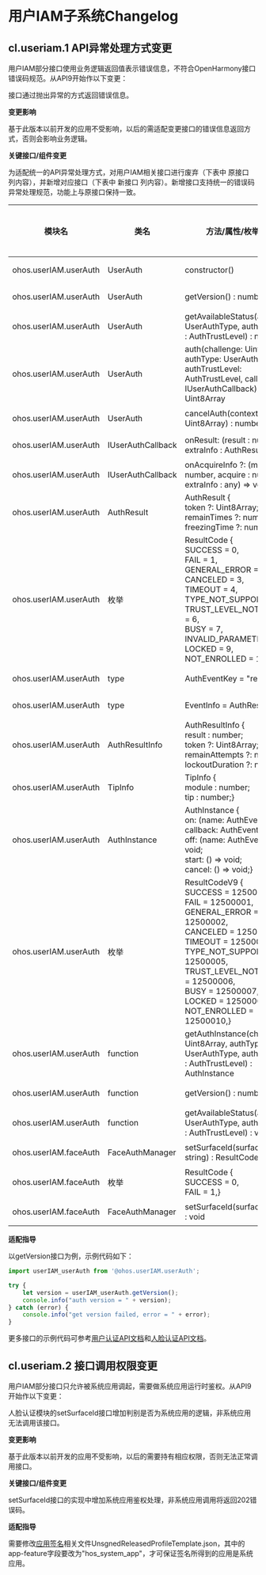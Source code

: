 # 用户IAM子系统Changelog

## cl.useriam.1 API异常处理方式变更

用户IAM部分接口使用业务逻辑返回值表示错误信息，不符合OpenHarmony接口错误码规范。从API9开始作以下变更：

接口通过抛出异常的方式返回错误信息。

**变更影响**

基于此版本以前开发的应用不受影响，以后的需适配变更接口的错误信息返回方式，否则会影响业务逻辑。

**关键接口/组件变更**

为适配统一的API异常处理方式，对用户IAM相关接口进行废弃（下表中 原接口 列内容），并新增对应接口（下表中 新接口 列内容）。新增接口支持统一的错误码异常处理规范，功能上与原接口保持一致。

|   模块名      |     类名     |     方法/属性/枚举/常量      |    变更类型     |
| ---------------------- | ------------------- | ------------------------- | ------------------------ |
| ohos.userIAM.userAuth | UserAuth | constructor() | 废弃 |
| ohos.userIAM.userAuth | UserAuth | getVersion() : number | 废弃 |
| ohos.userIAM.userAuth | UserAuth | getAvailableStatus(authType : UserAuthType, authTrustLevel : AuthTrustLevel) : number | 废弃 |
| ohos.userIAM.userAuth | UserAuth | auth(challenge: Uint8Array, authType: UserAuthType, authTrustLevel: AuthTrustLevel, callback: IUserAuthCallback): Uint8Array | 废弃 |
| ohos.userIAM.userAuth | UserAuth | cancelAuth(contextID : Uint8Array) : number | 废弃 |
| ohos.userIAM.userAuth | IUserAuthCallback | onResult: (result : number, extraInfo : AuthResult) => void | 废弃 |
| ohos.userIAM.userAuth | IUserAuthCallback | onAcquireInfo ?: (module : number, acquire : number, extraInfo : any) => void | 废弃 |
| ohos.userIAM.userAuth | AuthResult | AuthResult {</br>token ?: Uint8Array; </br>remainTimes ?: number; </br>freezingTime ?: number;} | 废弃 |
| ohos.userIAM.userAuth | 枚举 | ResultCode {</br>SUCCESS = 0, </br>FAIL = 1, </br>GENERAL_ERROR = 2, </br>CANCELED = 3, </br>TIMEOUT = 4, </br>TYPE_NOT_SUPPORT = 5, </br>TRUST_LEVEL_NOT_SUPPORT = 6, </br>BUSY = 7, </br>INVALID_PARAMETERS = 8, </br>LOCKED = 9, </br>NOT_ENROLLED = 10,} | 废弃 |
| ohos.userIAM.userAuth | type | AuthEventKey = "result" | 新增 |
| ohos.userIAM.userAuth | type | EventInfo = AuthResultInfo | 新增 |
| ohos.userIAM.userAuth | AuthResultInfo | AuthResultInfo {</br>result : number; </br>token ?: Uint8Array; </br>remainAttempts ?: number; </br>lockoutDuration ?: number;} | 新增 |
| ohos.userIAM.userAuth | TipInfo | TipInfo {</br>module : number; </br>tip : number;} | 新增 |
| ohos.userIAM.userAuth | AuthInstance | AuthInstance {</br>on: (name: AuthEventKey, callback: AuthEvent) => void; </br>off: (name: AuthEventKey) => void; </br>start: () => void; </br>cancel: () => void;} | 新增 |
| ohos.userIAM.userAuth | 枚举 | ResultCodeV9 {</br>SUCCESS = 12500000, </br>FAIL = 12500001, </br>GENERAL_ERROR = 12500002, </br>CANCELED = 12500003, </br>TIMEOUT = 12500004, </br>TYPE_NOT_SUPPORT = 12500005, </br>TRUST_LEVEL_NOT_SUPPORT = 12500006, </br>BUSY = 12500007, </br>LOCKED = 12500009, </br>NOT_ENROLLED = 12500010,} | 新增 |
| ohos.userIAM.userAuth | function | getAuthInstance(challenge : Uint8Array, authType : UserAuthType, authTrustLevel : AuthTrustLevel) : AuthInstance | 新增 |
| ohos.userIAM.userAuth | function | getVersion() : number | 新增 |
| ohos.userIAM.userAuth | function | getAvailableStatus(authType : UserAuthType, authTrustLevel : AuthTrustLevel) : void | 新增 |
| ohos.userIAM.faceAuth | FaceAuthManager | setSurfaceId(surfaceId : string) : ResultCode | 删除 |
| ohos.userIAM.faceAuth | 枚举 | ResultCode {</br>SUCCESS = 0, </br>FAIL = 1,} | 删除 |
| ohos.userIAM.faceAuth | FaceAuthManager | setSurfaceId(surfaceId: string) : void | 新增 |

**适配指导**

以getVersion接口为例，示例代码如下：

```js
import userIAM_userAuth from '@ohos.userIAM.userAuth';

try {
    let version = userIAM_userAuth.getVersion();
    console.info("auth version = " + version);
} catch (error) {
    console.info("get version failed, error = " + error);
}
```

更多接口的示例代码可参考[用户认证API文档](https://gitee.com/openharmony/docs/tree/OpenHarmony-3.2-Beta4/zh-cn/application-dev/referenceapis/js-apis-useriam-userauth.md)和[人脸认证API文档](https://gitee.com/openharmony/docs/tree/OpenHarmony-3.2-Beta4/zh-cn/application-dev/referenceapis/js-apis-useriam-faceauth.md)。

## cl.useriam.2 接口调用权限变更

用户IAM部分接口只允许被系统应用调起，需要做系统应用运行时鉴权。从API9开始作以下变更：

人脸认证模块的setSurfaceId接口增加判别是否为系统应用的逻辑，非系统应用无法调用该接口。

**变更影响**

基于此版本以前开发的应用不受影响，以后的需要持有相应权限，否则无法正常调用接口。

**关键接口/组件变更**

setSurfaceId接口的实现中增加系统应用鉴权处理，非系统应用调用将返回202错误码。

**适配指导**

需要修改[应用签名](https://gitee.com/openharmony/developtools_hapsigner/tree/master/dist)相关文件UnsgnedReleasedProfileTemplate.json，其中的app-feature字段要改为"hos_system_app"，才可保证签名所得到的应用是系统应用。


<!--no_check-->